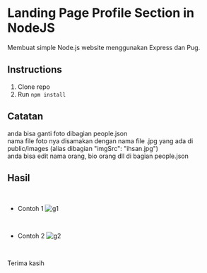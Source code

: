 # Landing Page Profile Section in NodeJS

Membuat simple Node.js website menggunakan Express dan Pug.

## Instructions
1. Clone repo
2. Run `npm install`

## Catatan

anda bisa ganti foto dibagian people.json <br/>
nama file foto nya disamakan dengan nama file .jpg yang ada di public/images (alias dibagian  "imgSrc": "ihsan.jpg")<br/>
anda bisa edit nama orang, bio orang dll di bagian people.json<br/>

## Hasil

<br/>

- Contoh 1
![g1](https://1.bp.blogspot.com/-aCCKSMgZg9w/XdqGFXX_npI/AAAAAAAAImY/xYVl9A-c_EI-XPJg6K0D2euA_TAtYQzAACLcBGAsYHQ/s640/web-profile.png)

<br/>

- Contoh 2
![g2](https://1.bp.blogspot.com/-TtYHfuEoqLc/XdqGIzEOfmI/AAAAAAAAImc/5aGDb0NnhPkS2E21p1Bn2Hk4PmC1ov5AACLcBGAsYHQ/s640/web-profile2.png)

<br/>

Terima kasih



